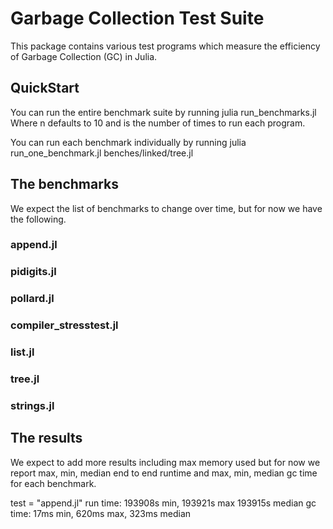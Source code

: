 # Garbage Collection Test Suite

This package contains various test programs which measure the efficiency of Garbage Collection (GC) in Julia.

## QuickStart
You can run the entire benchmark suite by running
julia run_benchmarks.jl <n>
Where n defaults to 10 and is the number of times to run each program.

You can run each benchmark individually by running
julia run_one_benchmark.jl benches/linked/tree.jl <n>


## The benchmarks

We expect the list of benchmarks to change over time, but for now we have the following.

### append.jl
### pidigits.jl
### pollard.jl
### compiler_stresstest.jl
### list.jl
### tree.jl
### strings.jl

## The results

We expect to add more results including max memory used but for now we report max, min, median end to end runtime and max, min, median gc time for each benchmark.

test = "append.jl"
run time: 193908s min, 193921s max 193915s median
gc time: 17ms min, 620ms max, 323ms median

